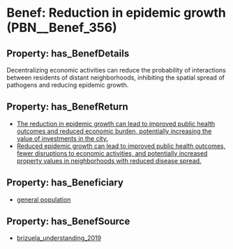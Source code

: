 # Benef: __Reduction in epidemic growth__ (PBN__Benef_356)

## Property: has_BenefDetails

Decentralizing economic activities can reduce the probability of interactions between residents of distant neighborhoods, inhibiting the spatial spread of pathogens and reducing epidemic growth.

## Property: has_BenefReturn

* [The reduction in epidemic growth can lead to improved public health outcomes and reduced economic burden, potentially increasing the value of investments in the city.](../BenefReturn/PBN__BenefReturn_381)
* [Reduced epidemic growth can lead to improved public health outcomes, fewer disruptions to economic activities, and potentially increased property values in neighborhoods with reduced disease spread.](../BenefReturn/PBN__BenefReturn_383)

## Property: has_Beneficiary

* [general population](../Stakeholder/PBN__Stakeholder_9)

## Property: has_BenefSource

* [brizuela_understanding_2019](../Article/PBN__Article_69)

